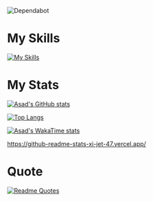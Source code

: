 ![Dependabot](https://img.shields.io/badge/dependabot-025E8C?style=for-the-badge&logo=dependabot&logoColor=white)

<h1>My Skills</h1>


[![My Skills](https://skillicons.dev/icons?i=js,ts,react,nextjs,nodejs,electron,express,docker,html,css,firebase,arduino,ae,bash,bootstrap,c,cs,cpp,d3,discord,django,figma,gcp,github,git,gmail,ai,idea,java,linkedin,linux,materialui,mongodb,mysql,opencv,postman,powershell,py,regex,tailwind,vercel,vite,vscode,webpack,graphql)](https://skillicons.dev)


<h1>My Stats</h1>

[![Asad's GitHub stats](https://github-readme-stats-xi-jet-47.vercel.app/api?username=asadDev02)](https://github.com/asadDev02/github-readme-stats)

[![Top Langs](https://github-readme-stats-xi-jet-47.vercel.app/api/top-langs/?username=asadDev02)](https://github.com/asadDev02/github-readme-stats)

[![Asad's WakaTime stats](https://github-readme-stats.vercel.app/api/wakatime?username=asadDev02)](https://github.com/asadDev02/github-readme-stats)

https://github-readme-stats-xi-jet-47.vercel.app/

<h1>Quote</h1>

[![Readme Quotes](https://quotes-github-readme.vercel.app/api?type=horizontal&theme=dark)](https://github.com/asadDev02/github-readme-stats)
